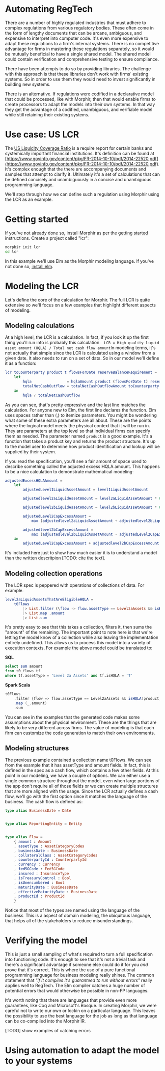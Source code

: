 # Automating RegTech

There are a number of highly regulated industries that must adhere to complex regulations from various regulatory bodies.  These often come in the form of lengthy documents that can be arcane, ambiguous, and expensive to interpret into computer code.  It's even more expensive to adapt these regulations to a firm's internal systems.  There is no competitive advantage for firms in mastering these regulations separately, so it would be mutually beneficial to have a single shared model. The shared model could contain verification and comprehensive testing to ensure compliance.  

There have been attempts to do so by providing libraries.  The challenge with this approach is that these libraries don't work with firms' existing systems.  So in order to use them they would need to invest significantly in building new systems.

There is an alternative.  If regulations were codified in a declarative model that could be processed, like with Morphir, then that would enable firms to create processors to adapt the models into their own systems. In that way they get the advantage of a codified, unambiguous, and verifiable model while still retaining their existing systems.

# Use case: US LCR
The [US Liquidity Coverage Ratio](https://en.wikipedia.org/wiki/Basel_III#US_version_of_the_Basel_Liquidity_Coverage_Ratio_requirements) is a require report for certain banks and systemically important financial institutions.  It's definition can be found at [https://www.govinfo.gov/content/pkg/FR-2014-10-10/pdf/2014-22520.pdf](https://www.govinfo.gov/content/pkg/FR-2014-10-10/pdf/2014-22520.pdf).  It's complex enough that the there are accompanying documents and samples that attempt to clarify it.  Ultimately it's a set of calculations that can be defined concisely and unambiguously in a concise and unambiguous programming language.

We'll step through how we can define such a regulation using Morphir using the LCR as an example.

# Getting started
If you've not already done so, install Morphir as per the [getting started](./getting_started) instructions.  Create a project called "lcr":

```bash
morphir init lcr
cd lcr
```
In this example we'll use Elm as the Morphir modeling language.  If you've not done so, [install elm](https://guide.elm-lang.org/install/elm.html).

# Modeling the LCR
Let's define the core of the calculation for Morphir. The full LCR is quite extensive so we'll focus on a few examples that highlight different aspects of modeling.  

## Modeling calculations
At a high level, the LCR is a calculation.  In fact, if you look it up the first thing you'll run into is probably this calculation:
``` LCR = High quality liquid asset amount (HQLA) / Total net cash flow amount```
​
In modeling terms, it's not actually that simple since the LCR is calculated using a window from a given date.  It also needs to run on a set of data.  So in our model we'll define it as a function:

```elm
lcr toCounterparty product t flowsForDate reserveBalanceRequirement = 
    let
        hqla                = hqlaAmount product (flowsForDate t) reserveBalanceRequirement
        totalNetCashOutflow = totalNetCashOutflowAmount toCounterparty t flowsForDate
    in
        hqla / totalNetCashOutflow
```

As you can see, that's pretty expressive and the last line matches the calculation.  For anyone new to Elm, the first line declares the function. Elm uses spaces rather than (,) to itemize parameters.  You might be wondering what some of these extra parameters are all about. These are the points where the logical model meets the physical context that it will be run in.  They are parameters at the top level so that individual firms can specify them as needed.  The parameter named ```product``` is a good example.  It's a function that takes a product key and returns the product structure.  It's up to the model user to determine how product identification and lookup will be supplied by their system.

If you read the specification, you'll see a fair amount of space used to describe something called the adjusted excess HQLA amount.  This happens to be a nice calculation to demonstrate mathematical modeling:

```elm
adjustedExcessHQLAAmount = 
    let
        adjustedLevel1LiquidAssetAmount = level1LiquidAssetAmount

        adjustedlevel2aLiquidAssetAmount = level2aLiquidAssetAmount * 0.85

        adjustedlevel2bLiquidAssetAmount = level2bLiquidAssetAmount * 0.50

        adjustedLevel2CapExcessAmount = 
            max (adjustedlevel2aLiquidAssetAmount + adjustedlevel2bLiquidAssetAmount - 0.6667 * adjustedLevel1LiquidAssetAmount) 0.0

        adjustedlevel2bCapExcessAmount =
            max (adjustedlevel2bLiquidAssetAmount - adjustedLevel2CapExcessAmount - 0.1765 * (adjustedLevel1LiquidAssetAmount + adjustedlevel2aLiquidAssetAmount)) 0.0
    in
        adjustedLevel2CapExcessAmount + adjustedlevel2bCapExcessAmount
```

It's included here just to show how much easier it is to understand a model than the written descritpion [TODO: cite the text].

## Modeling collection operations
The LCR spec is peppered with operations of collections of data.  For example:

```elm
level2aLiquidAssetsThatAreEligibleHQLA =
    t0Flows
        |> List.filter (\flow -> flow.assetType == Level2aAssets && isHQLA product flow)
        |> List.map .amount
        |> List.sum
```

It's pretty easy to see that this takes a collection, filters it, then sums the "amount" of the remaining.  The important point to note here is that we're letting the model know of a collection while also leaving the implementation entirely undefined.  This allows us to process this model into a variety of execution contexts.  For example the above model could be translated to:

**SQL**
```sql
select sum amount
from t0_flows tf
where tf.assetType = 'Level 2a Assets' and tf.isHQLA = 'T'
```

**Spark Scala**
```scala
t0Flows
    .filter {flow => flow.assetType == Level2aAssets && isHQLA(product, flow)}
    .map (_.amount)
    .sum
```

You can see in the examples that the generated code makes some assumptions about the physical environment.  These are the things that are likely to be very different across firms.  The value of modeling is that each firm can customize the code generation to match their own environments.

## Modeling structures
The previous example contained a collection name t0Flows.  We can see from the example that it has  assetType and amount fields.  In fact, this is defined in the spec as a cash flow, which contains a few other fields.  At this point in our modeling, we have a couple of options.  We can either use a single common structure throughout the model, even when large portions of the app don't require all of those fields or we can create multiple structures that are more aligned with the usage.  Since the LCR actually defines a cash flow, we'll go with the first option since it matches the language of the business.  The cash flow is defined as:

```elm
type alias BusinessDate = Date


type alias ReportingEntity = Entity


type alias Flow =
    { amount : Amount
    , assetType : AssetCategoryCodes
    , businessDate : BusinessDate
    , collateralClass : AssetCategoryCodes
    , counterpartyId : CounterpartyId
    , currency : Currency
    , fed5GCode : Fed5GCode
    , insured : InsuranceType
    , isTreasuryControl : Bool
    , isUnencumbered : Bool
    , maturityDate : BusinessDate
    , effectiveMaturityDate : BusinessDate
    , productId : ProductId
    }
```

Notice that most of the types are named using the language of the business.  This is a aspect of domain modeling, the ubiquitous language, that helps all of the stakeholders to reduce misunderstandings.

# Verifying the model
This is just a small sampling of what's required to turn a full specification into functioning code. It's enough to see that it's not a trivial task and there's a significant advantage if someone else could do it for you *and* prove that it's correct.  This is where the use of a pure functional programming language for business modeling really shines.  The common statement that *"if it compiles it's guaranteed to run without errors"* really applies well to RegTech.  The Elm compiler catches a huge number of potential errors that would otherwise be possible in non-FP languages.  

It's worth noting that there are languages that provide even more guarantees, like Coq and Microsoft's Bosque.  In creating Morphir, we were careful not to write our own or lockin on a particular language.  This leaves the possibility to use the best language for the job as long as that language can be co-compiled into the Morphir IR.

[TODO] show examples of catching errors

# Using automation to adapt the model to your systems
